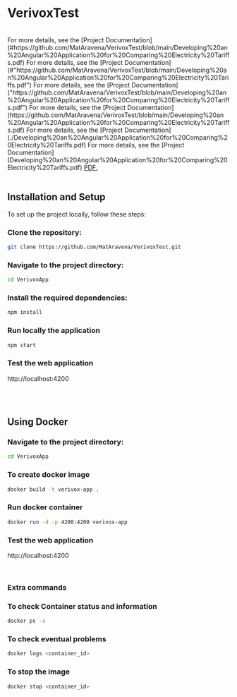 # VerivoxTest 
<br />
For more details, see the [Project Documentation](#https://github.com/MatAravena/VerivoxTest/blob/main/Developing%20an%20Angular%20Application%20for%20Comparing%20Electricity%20Tariffs.pdf)
For more details, see the [Project Documentation](#"https://github.com/MatAravena/VerivoxTest/blob/main/Developing%20an%20Angular%20Application%20for%20Comparing%20Electricity%20Tariffs.pdf")
For more details, see the [Project Documentation]("https://github.com/MatAravena/VerivoxTest/blob/main/Developing%20an%20Angular%20Application%20for%20Comparing%20Electricity%20Tariffs.pdf")
For more details, see the [Project Documentation](https://github.com/MatAravena/VerivoxTest/blob/main/Developing%20an%20Angular%20Application%20for%20Comparing%20Electricity%20Tariffs.pdf)
For more details, see the [Project Documentation](./Developing%20an%20Angular%20Application%20for%20Comparing%20Electricity%20Tariffs.pdf)
For more details, see the [Project Documentation](Developing%20an%20Angular%20Application%20for%20Comparing%20Electricity%20Tariffs.pdf)
<a href="/MatAravena/VerivoxTest/blob/main/Developing%20an%20Angular%20Application%20for%20Comparing%20Electricity%20Tariffs.pdf" target="_blank">PDF.</a>

<br />
<br />

## Installation and Setup
To set up the project locally, follow these steps:

### Clone the repository:
```bash
git clone https://github.com/MatAravena/VerivoxTest.git
```
### Navigate to the project directory:
```bash
cd VerivoxApp
```
### Install the required dependencies:
```bash
npm install
```
### Run locally the application
```bash
npm start
```
### Test the web application
http://localhost:4200

<br />
<br />

## Using Docker
### Navigate to the project directory:
```bash
cd VerivoxApp
```
### To create docker image
```bash
docker build -t verivox-app .
```
### Run docker container
```bash
docker run -d -p 4200:4200 verivox-app
```
### Test the web application
http://localhost:4200

<br />

### Extra commands
### To check Container status and information
```bash
docker ps -a
```
### To check eventual problems
```bash
docker logs <container_id>
```
### To stop the image
```bash
docker stop <container_id>
```
